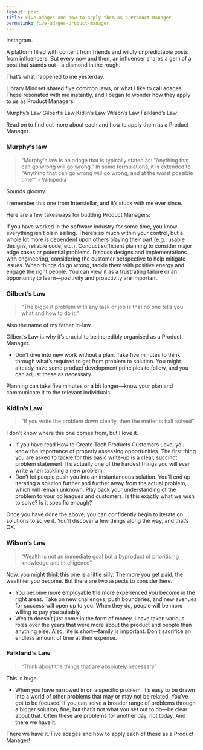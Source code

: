 ```yaml
---
layout: post
title: Five adages and how to apply them as a Product Manager
permalink: five-adages-product-manager
---
```


Instagram.

A platform filled with content from friends and wildly unpredictable posts from influencers. But every now and then, an influencer shares a gem of a post that stands out—a diamond in the rough.

That’s what happened to me yesterday.

Library Mindset shared five common laws, or what I like to call adages. These resonated with me instantly, and I began to wonder how they apply to us as Product Managers.

Murphy’s Law
Gilbert’s Law
Kidlin’s Law
Wilson’s Law
Falkland’s Law

Read on to find out more about each and how to apply them as a Product Manager.

### Murphy’s law

> “Murphy's law is an adage that is typically stated as: "Anything that can go wrong will go wrong." In some formulations, it is extended to "Anything that can go wrong will go wrong, and at the worst possible time”” - Wikipedia

Sounds gloomy.

I remember this one from Interstellar, and it’s stuck with me ever since.

Here are a few takeaways for budding Product Managers:

If you have worked in the software industry for some time, you know everything isn’t plain sailing. There’s so much within your control, but a whole lot more is dependent upon others playing their part (e.g., usable designs, reliable code, etc.).
Conduct sufficient planning to consider major edge cases or potential problems. Discuss designs and implementations with engineering, considering the customer perspective to help mitigate issues.
When things do go wrong, tackle them with positive energy and engage the right people. You can view it as a frustrating failure or an opportunity to learn—positivity and proactivity are important.

### Gilbert’s Law

> “The biggest problem with any task or job is that no one tells you what and how to do it.”

Also the name of my father in-law.

Gilbert’s Law is why it’s crucial to be incredibly organised as a Product Manager.

- Don’t dive into new work without a plan. Take five minutes to think through what’s required to get from problem to solution. You might already have some product development principles to follow, and you can adjust these as necessary.

Planning can take five minutes or a bit longer—know your plan and communicate it to the relevant individuals.

### Kidlin’s Law

> “If you write the problem down clearly, then the matter is half solved”

I don’t know where this one comes from, but I love it.

- If you have read How to Create Tech Products Customers Love, you know the importance of properly assessing opportunities. The first thing you are asked to tackle for this basic write-up is a clear, succinct problem statement. It’s actually one of the hardest things you will ever write when tackling a new problem.
- Don’t let people push you into an instantaneous solution. You’ll end up iterating a solution further and further away from the actual problem, which will remain unknown.
Play back your understanding of the problem to your colleagues and customers. Is this exactly what we wish to solve? Is it specific enough?

Once you have done the above, you can confidently begin to iterate on solutions to solve it. You’ll discover a few things along the way, and that’s OK.

### Wilson’s Law
> “Wealth is not an immediate goal but a byproduct of prioritising knowledge and intelligence”

Now, you might think this one is a little silly. The more you get paid, the wealthier you become. But there are two aspects to consider here.

- You become more employable the more experienced you become in the right areas. Take on new challenges, push boundaries, and new avenues for success will open up to you. When they do, people will be more willing to pay you suitably.
- Wealth doesn’t just come in the form of money. I have taken various roles over the years that were more about the product and people than anything else. Also, life is short—family is important. Don’t sacrifice an endless amount of time at their expense.

### Falkland’s Law

> “Think about the things that are absolutely necessary”

This is huge.

- When you have narrowed in on a specific problem, it’s easy to be drawn into a world of other problems that may or may not be related. You’ve got to be focused. If you can solve a broader range of problems through a bigger solution, fine, but that’s not what you set out to do—be clear about that. Often these are problems for another day, not today.
And there we have it.

There we have it. Five adages and how to apply each of these as a Product Manager!